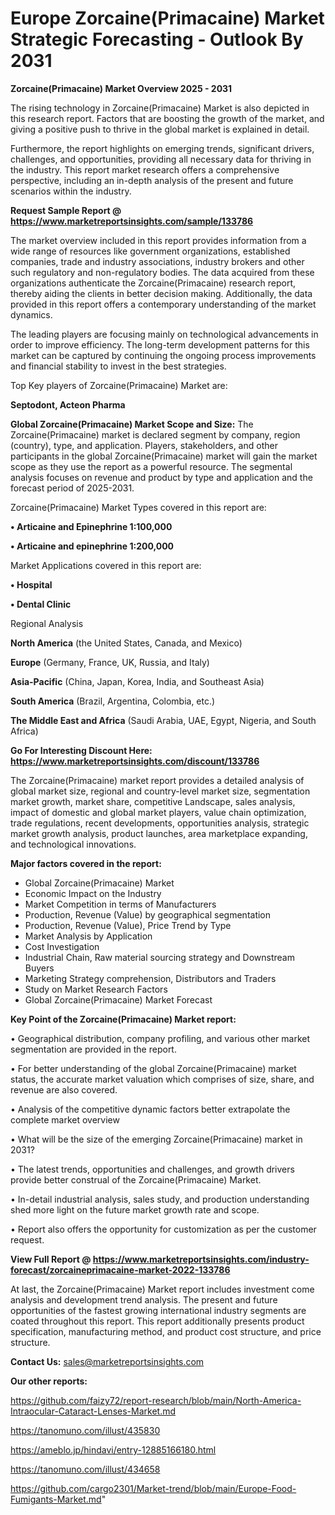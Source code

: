  # Europe Zorcaine(Primacaine) Market Strategic Forecasting - Outlook By 2031

<Strong> Zorcaine(Primacaine) Market Overview 2025 - 2031</strong>

The rising technology in Zorcaine(Primacaine) Market is also depicted in this research report. Factors that are boosting the growth of the market, and giving a positive push to thrive in the global market is explained in detail.

Furthermore, the report highlights on emerging trends, significant drivers, challenges, and opportunities, providing all necessary data for thriving in the industry. This report market research offers a comprehensive perspective, including an in-depth analysis of the present and future scenarios within the industry.

<strong>Request Sample Report @ <a href=https://www.marketreportsinsights.com/sample/133786>https://www.marketreportsinsights.com/sample/133786</a></strong>

The market overview included in this report provides information from a wide range of resources like government organizations, established companies, trade and industry associations, industry brokers and other such regulatory and non-regulatory bodies. The data acquired from these organizations authenticate the Zorcaine(Primacaine) research report, thereby aiding the clients in better decision making. Additionally, the data provided in this report offers a contemporary understanding of the market dynamics.

The leading players are focusing mainly on technological advancements in order to improve efficiency. The long-term development patterns for this market can be captured by continuing the ongoing process improvements and financial stability to invest in the best strategies.

Top Key players of Zorcaine(Primacaine) Market are:

<strong>Septodont, Acteon Pharma</strong>

<strong><b>Global Zorcaine(Primacaine) Market Scope and Size:</b></strong>
The Zorcaine(Primacaine) market is declared segment by company, region (country), type, and application. Players, stakeholders, and other participants in the global Zorcaine(Primacaine) market will gain the market scope as they use the report as a powerful resource. The segmental analysis focuses on revenue and product by type and application and the forecast period of 2025-2031.

Zorcaine(Primacaine) Market Types covered in this report are:

<strong>• Articaine and Epinephrine 1:100,000

• Articaine and epinephrine 1:200,000</strong>

Market Applications covered in this report are:

<strong>• Hospital

• Dental Clinic</strong> 

Regional Analysis

<strong>North America</strong> (the United States, Canada, and Mexico)

<strong>Europe</strong> (Germany, France, UK, Russia, and Italy)

<strong>Asia-Pacific</strong> (China, Japan, Korea, India, and Southeast Asia)

<strong>South America</strong> (Brazil, Argentina, Colombia, etc.)

<strong>The Middle East and Africa</strong> (Saudi Arabia, UAE, Egypt, Nigeria, and South Africa)

<strong>Go For Interesting Discount Here: <a href=https://www.marketreportsinsights.com/discount/133786>https://www.marketreportsinsights.com/discount/133786</a></strong>

The Zorcaine(Primacaine) market report provides a detailed analysis of global market size, regional and country-level market size, segmentation market growth, market share, competitive Landscape, sales analysis, impact of domestic and global market players, value chain optimization, trade regulations, recent developments, opportunities analysis, strategic market growth analysis, product launches, area marketplace expanding, and technological innovations.

<strong><b>Major factors covered in the report:</b></strong>
<ul>
  <li>Global Zorcaine(Primacaine) Market </li>
  <li>Economic Impact on the Industry</li>
  <li>Market Competition in terms of Manufacturers</li>
  <li>Production, Revenue (Value) by geographical segmentation</li>
  <li>Production, Revenue (Value), Price Trend by Type</li>
  <li>Market Analysis by Application</li>
  <li>Cost Investigation</li>
  <li>Industrial Chain, Raw material sourcing strategy and Downstream Buyers</li>
  <li>Marketing Strategy comprehension, Distributors and Traders</li>
  <li>Study on Market Research Factors</li>
  <li>Global Zorcaine(Primacaine) Market Forecast</li>
</ul>

<strong><b>Key Point of the Zorcaine(Primacaine) Market report:</b></strong>

• Geographical distribution, company profiling, and various other market segmentation are provided in the report.

• For better understanding of the global Zorcaine(Primacaine) market status, the accurate market valuation which comprises of size, share, and revenue are also covered.

• Analysis of the competitive dynamic factors better extrapolate the complete market overview

• What will be the size of the emerging Zorcaine(Primacaine) market in 2031?

• The latest trends, opportunities and challenges, and growth drivers provide better construal of the Zorcaine(Primacaine) Market.

• In-detail industrial analysis, sales study, and production understanding shed more light on the future market growth rate and scope.

• Report also offers the opportunity for customization as per the customer request.

<strong><b>View Full Report @ <a href=https://www.marketreportsinsights.com/industry-forecast/zorcaineprimacaine-market-2022-133786>https://www.marketreportsinsights.com/industry-forecast/zorcaineprimacaine-market-2022-133786</a></b></strong>


At last, the Zorcaine(Primacaine) Market report includes investment come analysis and development trend analysis. The present and future opportunities of the fastest growing international industry segments are coated throughout this report. This report additionally presents product specification, manufacturing method, and product cost structure, and price structure.

<strong>Contact Us:</strong>
sales@marketreportsinsights.com

<strong>Our other reports:</strong>

<a href=https://github.com/faizy72/report-research/blob/main/North-America-Intraocular-Cataract-Lenses-Market.md>https://github.com/faizy72/report-research/blob/main/North-America-Intraocular-Cataract-Lenses-Market.md</a>

<a href=https://tanomuno.com/illust/435830>https://tanomuno.com/illust/435830</a>

<a href=https://ameblo.jp/hindavi/entry-12885166180.html>https://ameblo.jp/hindavi/entry-12885166180.html</a>

<a href=https://tanomuno.com/illust/434658>https://tanomuno.com/illust/434658</a>

<a href=https://github.com/cargo2301/Market-trend/blob/main/Europe-Food-Fumigants-Market.md>https://github.com/cargo2301/Market-trend/blob/main/Europe-Food-Fumigants-Market.md</a>"
